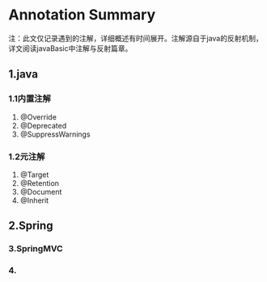 # Annotation Summary

注：此文仅记录遇到的注解，详细概述有时间展开。注解源自于java的反射机制，详文阅读javaBasic中注解与反射篇章。

## 1.java

### 1.1内置注解

1. @Override
2. @Deprecated
3. @SuppressWarnings

### 1.2元注解

1. @Target
2. @Retention
3. @Document
4. @Inherit

## 2.Spring

### 3.SpringMVC

### 4.